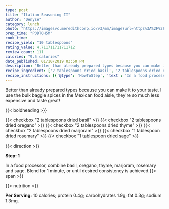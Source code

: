 ```yaml
---
type: post
title: "Italian Seasoning II"
author: "Denyse"
category: lunch
photo: "https://imagesvc.meredithcorp.io/v3/mm/image?url=https%3A%2F%2Fimages.media-allrecipes.com%2Fuserphotos%2F8165046.jpg"
prep_time: "P0DT0H5M"
cook_time: 
recipe_yield: "10 tablespoons"
rating_value: 4.711711711711712
review_count: 111
calories: "9.5 calories"
date_published: 01/10/2019 03:50 PM
description: "Better than already prepared types because you can make it to your taste.  I use the bulk baggie spices in the Mexican food aisle, they're so much less expensive and taste great!"
recipe_ingredient: ['2 tablespoons dried basil', '2 tablespoons dried oregano', '2 tablespoons dried thyme', '2 tablespoons dried marjoram', '1 tablespoon dried rosemary', '1 tablespoon dried sage']
recipe_instructions: [{'@type': 'HowToStep', 'text': 'In a food processor, combine basil, oregano, thyme, marjoram, rosemary and sage. Blend for 1 minute, or until desired consistency is achieved.\n'}]
---
```


Better than already prepared types because you can make it to your taste.  I use the bulk baggie spices in the Mexican food aisle, they're so much less expensive and taste great! 

{{< boldheading >}}

{{< checkbox "2 tablespoons dried basil" >}}
{{< checkbox "2 tablespoons dried oregano" >}}
{{< checkbox "2 tablespoons dried thyme" >}}
{{< checkbox "2 tablespoons dried marjoram" >}}
{{< checkbox "1 tablespoon dried rosemary" >}}
{{< checkbox "1 tablespoon dried sage" >}}


{{< direction >}}

**Step: 1**

In a food processor, combine basil, oregano, thyme, marjoram, rosemary and sage. Blend for 1 minute, or until desired consistency is achieved.{{< span >}}

{{< nutrition >}}

**Per Serving:** 10 calories; protein 0.4g; carbohydrates 1.9g; fat 0.3g; sodium 1.3mg.